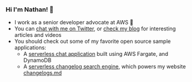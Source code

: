 ### Hi I'm Nathan! 👋

- I work as a senior developer advocate at AWS 🥑
- You can [chat with me on Twitter](https://twitter.com/nathankpeck), or [check my blog](https://nathanpeck.com) for interesting articles and videos
- You should check out some of my favorite open source sample applications:
  - A [serverless chat application](https://github.com/nathanpeck/socket.io-chat-fargate) built using AWS Fargate, and DynamoDB
  - A [serverless changelog search engine](https://github.com/aws-samples/aws-cdk-changelogs-demo), which powers my website [changelogs.md](https://changelogs.md)
